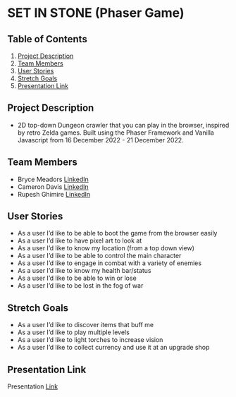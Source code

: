 # SET IN STONE (Phaser Game)

## Table of Contents

1. [Project Description](#Project-Description)
2. [Team Members](#Team-members)
3. [User Stories](#User-Stories)
4. [Stretch Goals](#Stretch-Goals)
5. [Presentation Link](#Presentation-Link)

## Project Description

- 2D top-down Dungeon crawler that you can play in the browser, inspired by retro Zelda games. Built using the Phaser Framework and Vanilla Javascript from 16 December 2022 - 21 December 2022.

## Team Members

- Bryce Meadors [LinkedIn](https://www.linkedin.com/in/bryce-meadors-a13923229/)
- Cameron Davis [LinkedIn](https://www.linkedin.com/in/cameron-davis-772333226/)
- Rupesh Ghimire [LinkedIn](https://www.linkedin.com/in/rupeshghimirey/)

## User Stories

- As a user I’d like to be able to boot the game from the browser easily
- As a user I’d like to have pixel art to look at
- As a user I’d like to know my location (from a top down view)
- As a user I’d like to be able to control the main character
- As a user I’d like to engage in combat with a variety of enemies
- As a user I’d like to know my health bar/status
- As a user I’d like to be able to win or lose
- As a user I’d like to be lost in the fog of war

## Stretch Goals

- As a user I’d like to discover items that buff me
- As a user I’d like to play multiple levels
- As a user I’d like to light torches to increase vision
- As a user I’d like to collect currency and use it at an upgrade shop

## Presentation Link

Presentation [Link](https://docs.google.com/presentation/d/1n3hh4E01y3oNcwgfpZvsv5COcbMpKOJny5TLyX8Xriw/edit?usp=sharing)
